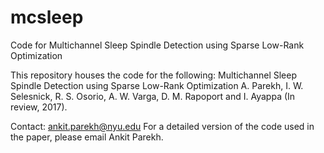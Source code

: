 # mcsleep
Code for Multichannel Sleep Spindle Detection using Sparse Low-Rank Optimization

This repository houses the code for the following:
Multichannel Sleep Spindle Detection using Sparse Low-Rank Optimization
A. Parekh, I. W. Selesnick, R. S. Osorio, A. W. Varga, D. M. Rapoport and I. Ayappa (In review, 2017). 

Contact: ankit.parekh@nyu.edu
For a detailed version of the code used in the paper, please email Ankit Parekh. 
